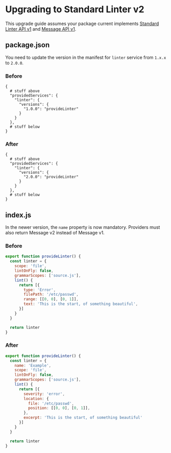 # Upgrading to Standard Linter v2

This upgrade guide assumes your package current implements [Standard Linter API v1](https://github.com/steelbrain/linter/wiki/Linter-API) and [Message API v1](https://github.com/steelbrain/linter/wiki/Linter-API#messages).

## package.json

You need to update the version in the manifest for `linter` service from `1.x.x` to `2.0.0`.

### Before

```cjson
{
  # stuff above
  "providedServices": {
    "linter": {
      "versions": {
        "1.0.0": "provideLinter"
      }
    }
  },
  # stuff below
}
```

### After

```cjson
{
  # stuff above
  "providedServices": {
    "linter": {
      "versions": {
        "2.0.0": "provideLinter"
      }
    }
  },
  # stuff below
}
```

## index.js

In the newer version, the `name` property is now mandatory. Providers must also return Message v2 instead of Message v1.

### Before

```js
export function provideLinter() {
  const linter = {
    scope: 'file',
    lintOnFly: false,
    grammarScopes: ['source.js'],
    lint() {
      return [{
        type: 'Error',
        filePath: '/etc/passwd',
        range: [[0, 0], [0, 1]],
        text: 'This is the start, of something beautiful',
      }]
    }
  }

  return linter
}
```

### After

```js
export function provideLinter() {
  const linter = {
    name: 'Example',
    scope: 'file',
    lintOnFly: false,
    grammarScopes: ['source.js'],
    lint() {
      return [{
        severity: 'error',
        location: {
          file: '/etc/passwd',
          position: [[0, 0], [0, 1]],
        },
        excerpt: 'This is the start, of something beautiful'
      }]
    }
  }

  return linter
}
```
